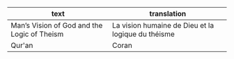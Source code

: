 <!--
This file contains only translations of different texts
Main tables are in /input/markdown/en/paralells.md
-->

| text                                        | translation                                         |
| ------------------------------------------- | --------------------------------------------------- |
| Man’s Vision of God and the Logic of Theism | La vision humaine de Dieu et la logique du théisme |
| Qur'an | Coran |
